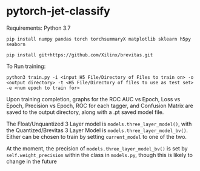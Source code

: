 # pytorch-jet-classify

Requirements:
Python 3.7

`pip install numpy pandas torch torchsummaryX matplotlib sklearn h5py seaborn`

`pip install git+https://github.com/Xilinx/brevitas.git`

To Run training: 

`python3 train.py -i <input H5 File/Directory of Files to train on> -o <output directory> -t <H5 File/Directory of files to use as test set> -e <num epoch to train for>`

Upon training completion, graphs for the ROC AUC vs Epoch, Loss vs Epoch, Precision vs Epoch, ROC for each tagger, and Confusion Matrix are saved to the output directory, along with a .pt saved model file. 

The Float/Unquantized 3 Layer model is `models.three_layer_model()`, with the Quantized/Brevitas 3 Layer Model is `models.three_layer_model_bv()`. Either can be chosen to train by setting `current_model` to one of the two. 

At the moment, the precision of `models.three_layer_model_bv()` is set by `self.weight_precision` within the class in `models.py`, though this is likely to change in the future
